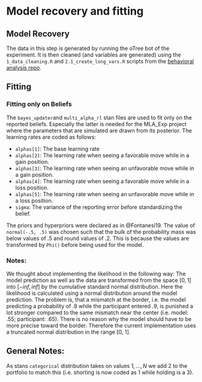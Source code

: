 # Model recovery and fitting

## Model Recovery
The data in this step is generated by running the oTree bot of the experiment.
It is then cleaned (and variables are generated) using the `1_data_cleaning.R` and `2.1_create_long_vars.R` scripts from the [behavioral analysis repo](https://github.com/ktrutmann/Investment_Learning_Analysis).


## Fitting
### Fitting only on Beliefs
The `bayes_updater`and `multi_alpha_rl` stan files are used to fit only on the reported beliefs.
Especially the latter is needed for the MLA_Exp project where the parameters that are simulated are drawn from its posterior.
The learning rates are coded as follows:

- `alphas[1]`: The base learning rate
- `alphas[2]`: The learning rate when seeing a favorable move while in a gain position.
- `alphas[3]`: The learning rate when seeing an unfavorable move while in a gain position.
- `alphas[4]`: The learning rate when seeing a favorable move while in a loss position.
- `alphas[5]`: The learning rate when seeing an unfavorable move while in a loss position.
- `sigma`: The variance of the reporting error before standardizing the belief.

The priors and hyperpriors were declared as in @Fontanesi19.
The value of `normal(-.5, .5)` was chosen such that the bulk of the probability mass was below values of .5 and round values of .2. This is because the values are transformed by `Phi()` before being used for the model.

### Notes:
We thought about implementing the likelihood in the following way:
The model prediction as well as the data are transformed from the space $[0, 1]$ into $[-inf, inf]$ by the cumulative standard normal distribution.
Here the likelihood is calculated using a normal distribution around the model prediction. The problem is, that a mismatch at the border, i.e. the model predicting a probability of .8 while the participant entered .9, is punished a lot stronger compared to the same mismatch near the center (i.e. model: .55; participant: .65).
There is no reason why the model should have to be more precise toward the border.
Therefore the current implementation uses a truncated normal distribution in the range [0, 1].


## General Notes:
As stans `categorical` distribution takes on values ${1, ..., N}$ we add 2 to the portfolio to match this (i.e. shorting is now coded as 1 while holding is a 3).
